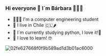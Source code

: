 ### Hi everyone 👋 I´m Bárbara 🙋🏻‍♀️


- 👩🏻‍💻 I'm a computer engineering student 
- 📍 I live in Chile 🇨🇱🌶
- 🐍 I´m currently studying python, I love it!💖
- 🦦 I love to learn! 🤓

![02fe627668f0f9b589ad1d3b01ac6000](https://user-images.githubusercontent.com/89460645/170608909-1159a5d7-fe93-4b7d-9d64-00a38ac6946e.gif)

